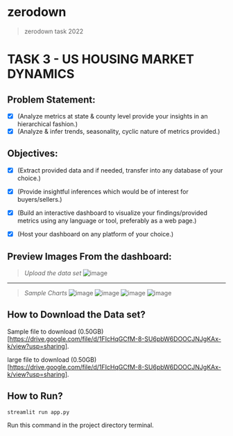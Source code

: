 # zerodown
> zerodown task 2022

# TASK 3 - US HOUSING MARKET DYNAMICS

## Problem Statement:

- [x] (Analyze metrics at state & county level provide your insights in an hierarchical fashion.)
- [x] (Analyze & infer trends, seasonality, cyclic nature of metrics provided.)

## Objectives:

- [x] (Extract provided data and if needed, transfer into any database of your choice.)
- [x] (Provide insightful inferences which would be of interest for buyers/sellers.)
- [x] (Build an interactive dashboard to visualize your findings/provided metrics using any language or tool, preferably as a web page.)
- [x] (Host your dashboard on any platform of your choice.)


## Preview Images From the dashboard:
> *Upload the data set*
  ![image](https://user-images.githubusercontent.com/62739618/161399784-3dc0ce7d-3ccf-450a-95c2-989e9965d227.png)
---
> *Sample Charts*
![image](https://user-images.githubusercontent.com/62739618/161399847-96f7cdc0-8452-484c-86dc-9e3922d8a9dc.png)
![image](https://user-images.githubusercontent.com/62739618/161399894-bac599cf-d87d-4bcf-92f4-83033fef9a78.png)
![image](https://user-images.githubusercontent.com/62739618/161400039-f5341612-27a3-4941-99cf-cab52eb35f40.png)
![image](https://user-images.githubusercontent.com/62739618/161400062-fc28ba2c-21cc-4851-8ab9-7d914787b52c.png)


## How to Download the Data set?

Sample file to download (0.50GB) [https://drive.google.com/file/d/1FIcHqGCfM-8-SU6pbW6DOOCJNJgKAx-k/view?usp=sharing].

large file to download (0.50GB) [https://drive.google.com/file/d/1FIcHqGCfM-8-SU6pbW6DOOCJNJgKAx-k/view?usp=sharing].

## How to Run?
```bash
streamlit run app.py
```
Run this command in the project directory terminal.







